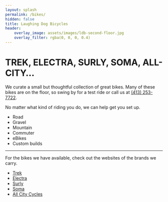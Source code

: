 ```yaml
---
layout: splash
permalink: /bikes/
hidden: false
title: Laughing Dog Bicycles
header:
    overlay_image: assets/images/ldb-second-floor.jpg
    overlay_filter: rgba(0, 0, 0, 0.4)
---
```


# TREK, ELECTRA, SURLY, SOMA, ALL-CITY…


We curate a small but thoughtful collection of great bikes. Many of these bikes are on the floor, so swing by for a test ride or call us at [(413) 253-7722](tel:+14132537722).

No matter what kind of riding you do, we can help get you set up.

* Road
* Gravel
* Mountain
* Commuter
* eBikes
* Custom builds


<div style = "clear:left">
   <hr class="section-heading-spacer">
</div>

For the bikes we have available, check out the websites of the brands we carry.

* [Trek](https://www.trekbikes.com/us/en_US/)
* [Electra](https://electra.trekbikes.com/us/en_US/)
* [Surly](https://surlybikes.com/)
* [Soma](https://www.somafab.com/)
* [All City Cycles](https://allcitycycles.com/)